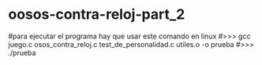 # oosos-contra-reloj-part_2

#para ejecutar el programa hay que usar este comando en linux
#>>> gcc juego.c osos_contra_reloj.c test_de_personalidad.c utiles.o -o prueba
#>>> ./prueba
